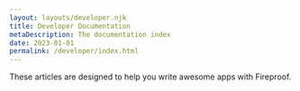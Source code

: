 ```yaml
---
layout: layouts/developer.njk
title: Developer Documentation
metaDescription: The documentation index
date: 2023-01-01
permalink: /developer/index.html
---
```


These articles are designed to help you write awesome apps with Fireproof.
